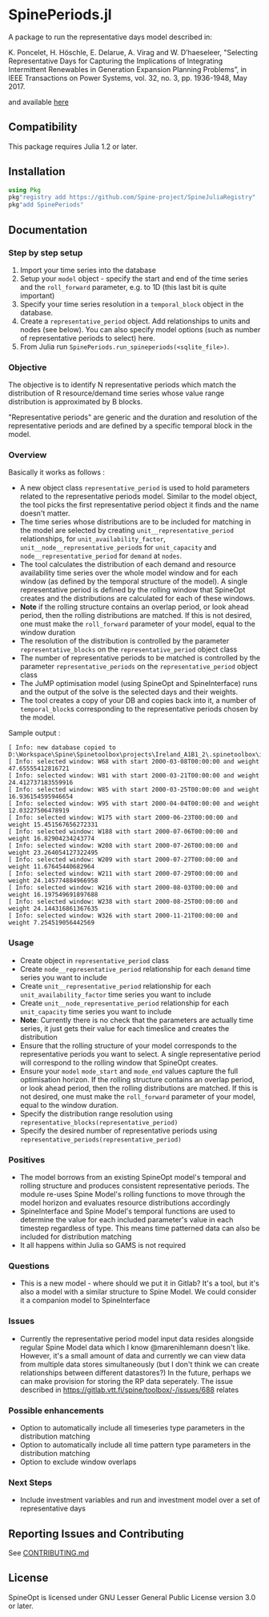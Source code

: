# SpinePeriods.jl

A package to run the representative days model described in:

K. Poncelet, H. Höschle, E. Delarue, A. Virag and W. D’haeseleer, "Selecting Representative Days for Capturing the Implications of Integrating Intermittent Renewables in Generation Expansion Planning Problems”, in IEEE Transactions on Power Systems, vol. 32, no. 3, pp. 1936-1948, May 2017.

and available [here](https://iea-etsap.org/projects/Timeslicetool%20V1.zip)

## Compatibility

This package requires Julia 1.2 or later.

## Installation

```julia
using Pkg
pkg"registry add https://github.com/Spine-project/SpineJuliaRegistry"
pkg"add SpinePeriods"
```

## Documentation

### Step by step setup

1. Import your time series into the database
2. Setup your `model` object - specify the start and end of the time series and the `roll_forward` parameter, e.g. to 1D (this last bit is quite important)
3. Specify your time series resolution in a `temporal_block` object in the database.
4. Create a `representative_period` object. Add relationships to units and nodes (see below). You can also specify model options (such as number of representative periods to select) here.
5. From Julia run `SpinePeriods.run_spineperiods(<sqlite_file>)`.

### Objective

The objective is to identify N representative periods which match the distribution of R resource/demand time series whose value range distribution is approximated by B blocks.

"Representative periods" are generic and the duration and resolution of the representative periods and are defined by a specific temporal block in the model.

### Overview

Basically it works as follows :
 - A new object class `representative_period` is used to hold parameters related to the representative periods model. Similar to the model object, the tool picks the first representative period object it finds and the name doesn't matter.
 - The time series whose distributions are to be included for matching in the model are selected by creating `unit__representative_period` relationships, for `unit_availability_factor`, `unit__node__representative_period`s for `unit_capacity` and `node__representative_period` for `demand` at `nodes`.
 - The tool calculates the distribution of each demand and resource availability time series over the whole model window and for each window (as defined by the temporal structure of the model). A single representative period is defined by the rolling window that SpineOpt creates and the distributions are calculated for each of these windows.
 - **Note** if the rolling structure contains an overlap period, or look ahead period, then the rolling distributions are matched. If this is not desired, one must make the `roll_forward` parameter of your model, equal to the window duration
 - The resolution of the distribution is controlled by the parameter `representative_blocks` on the `representative_period` object class
 - The number of representative periods to be matched is controlled by the parameter `representative_periods` on the `representative_period` object class
 - The JuMP optimisation model (using SpineOpt and SpineInterface) runs and the output of the solve is the selected days and their weights.
 - The tool creates a copy of your DB and copies back into it, a number of `temporal_block`s corresponding to the representative periods chosen by the model.

Sample output :

```
[ Info: new database copied to
D:\Workspace\Spine\Spinetoolbox\projects\Ireland_A1B1_2\.spinetoolbox\items\timeslice_tool_test\casestudy_a1_b1_3_rps_1.sqlite
[ Info: selected window: W68 with start 2000-03-08T00:00:00 and weight 47.65555412816721
[ Info: selected window: W81 with start 2000-03-21T00:00:00 and weight 24.412737183559916
[ Info: selected window: W85 with start 2000-03-25T00:00:00 and weight 16.936154595946654
[ Info: selected window: W95 with start 2000-04-04T00:00:00 and weight 12.03227506478919
[ Info: selected window: W175 with start 2000-06-23T00:00:00 and weight 15.451567656272331
[ Info: selected window: W188 with start 2000-07-06T00:00:00 and weight 16.82904234243774
[ Info: selected window: W208 with start 2000-07-26T00:00:00 and weight 23.264054127322495
[ Info: selected window: W209 with start 2000-07-27T00:00:00 and weight 11.67645440682964
[ Info: selected window: W211 with start 2000-07-29T00:00:00 and weight 24.145774884966958
[ Info: selected window: W216 with start 2000-08-03T00:00:00 and weight 16.197549691897688
[ Info: selected window: W238 with start 2000-08-25T00:00:00 and weight 24.144316861367635
[ Info: selected window: W326 with start 2000-11-21T00:00:00 and weight 7.254519056442569
```

### Usage
 - Create object in `representative_period` class
 - Create `node__representative_period` relationship for each `demand` time series you want to include
 - Create `unit__representative_period` relationship for each `unit_availability_factor` time series you want to include
 - Create `unit__node_representative_period` relationship for each `unit_capacity` time series you want to include
 - **Note**: Currently there is no check that the parameters are actually time series, it just gets their value for each timeslice and creates the distribution
 - Ensure that the rolling structure of your model corresponds to the representative periods you want to select. A single representative period will correspond to the rolling window that SpineOpt creates.
 - Ensure your `model` `mode_start` and `mode_end` values capture the full optimisation horizon. If the rolling structure contains an overlap period, or look ahead period, then the rolling distributions are matched. If this is not desired, one must make the `roll_forward` parameter of your model, equal to the window duration.
 - Specify the distribution range resolution using `representative_blocks(representative_period)`
 - Specify the desired number of representative periods using `representative_periods(representative_period)`

### Positives
 - The model borrows from an existing SpineOpt model's temporal and rolling structure and produces consistent representative periods. The module re-uses Spine Model's rolling functions to move through the model horizon and evaluates resource distributions accordingly
 - SpineInterface and Spine Model's temporal functions are used to determine the value for each included parameter's value in each timestep regardless of type. This means time patterned data can also be included for distribution matching
 - It all happens within Julia so GAMS is not required

### Questions
 - This is a new model - where should we put it in Gitlab? It's a tool, but it's also a model with a similar structure to Spine Model. We could consider it a companion model to SpineInterface

### Issues
 - Currently the representative period model input data resides alongside regular Spine Model data which I know @marenihlemann doesn't like. However, it's a small amount of data and currently we can view data from multiple data stores simultaneously (but I don't think we can create relationships between different datastores?) In the future, perhaps we can make provision for storing the RP data seperately. The issue described in https://gitlab.vtt.fi/spine/toolbox/-/issues/688 relates

### Possible enhancements
 - Option to automatically include all timeseries type parameters in the distribution matching
 - Option to automatically include all time pattern type parameters in the distribution matching
 - Option to exclude window overlaps

### Next Steps
 - Include investment variables and run and investment model over a set of representative days


## Reporting Issues and Contributing

See [CONTRIBUTING.md](CONTRIBUTING.md)

## License

SpineOpt is licensed under GNU Lesser General Public License version 3.0 or later.
